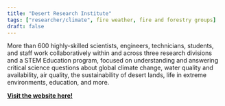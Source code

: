 ```yaml
---
title: "Desert Research Institute"
tags: ["researcher/climate", fire weather, fire and forestry groups]
draft: false 
---
```


More than 600 highly-skilled scientists, engineers, technicians, students, and staff work collaboratively within and across three research divisions and a STEM Education program, focused on understanding and answering critical science questions about global climate change, water quality and availability, air quality, the sustainability of desert lands, life in extreme environments, education, and more.

[**Visit the website here!**](https://www.dri.edu/)

